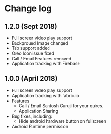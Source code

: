 # Change log

## 1.2.0 (Sept 2018)

* Full screen video play support
* Background Image changed
* Tab support added
* Oreo Icon issue fixed
* Call / Email Features removed
* Application tracking with Firebase

## 1.0.0 (April 2018)

* Full screen video play support
* Application tracking with fabric.io
* Features
  * Call / Email Santosh Guruji for your quires.
  * Application Sharing
* Bug fixes, including:
  * Hide android hardware button on fullscreen
* Android Runtime permission